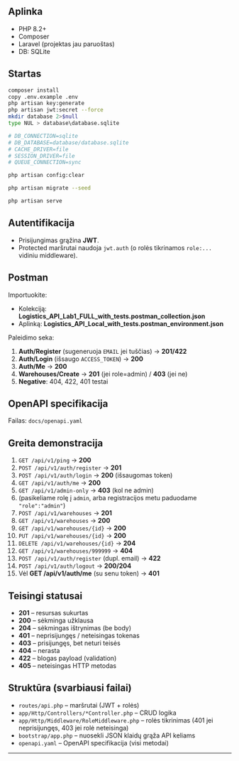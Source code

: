 ## Aplinka

- PHP 8.2+
- Composer
- Laravel (projektas jau paruoštas)
- DB: SQLite

## Startas

```bash
composer install
copy .env.example .env
php artisan key:generate
php artisan jwt:secret --force
mkdir database 2>$null
type NUL > database\database.sqlite

# DB_CONNECTION=sqlite
# DB_DATABASE=database/database.sqlite
# CACHE_DRIVER=file
# SESSION_DRIVER=file
# QUEUE_CONNECTION=sync

php artisan config:clear

php artisan migrate --seed

php artisan serve
```

## Autentifikacija

- Prisijungimas grąžina **JWT**.
- Protected maršrutai naudoja `jwt.auth` (o rolės tikrinamos `role:...` vidiniu middleware).

## Postman

Importuokite:
- Kolekciją: **Logistics_API_Lab1_FULL_with_tests.postman_collection.json**
- Aplinką: **Logistics_API_Local_with_tests.postman_environment.json**

Paleidimo seka:
1. **Auth/Register** (sugeneruoja `EMAIL` jei tuščias) → **201/422**
2. **Auth/Login** (išsaugo `ACCESS_TOKEN`) → **200**
3. **Auth/Me** → **200**
4. **Warehouses/Create** → **201** (jei role=admin) / **403** (jei ne)
5. **Negative**: 404, 422, 401 testai

## OpenAPI specifikacija

Failas: `docs/openapi.yaml` 

## Greita demonstracija

1. `GET /api/v1/ping` → **200**
2. `POST /api/v1/auth/register` → **201**
3. `POST /api/v1/auth/login` → **200** (išsaugomas token)
4. `GET /api/v1/auth/me` → **200**
5. `GET /api/v1/admin-only` → **403** (kol ne admin)
6. (pasikeliame rolę į `admin`, arba registracijos metu paduodame `"role":"admin"`)
7. `POST /api/v1/warehouses` → **201**
8. `GET /api/v1/warehouses` → **200**
9. `GET /api/v1/warehouses/{id}` → **200**
10. `PUT /api/v1/warehouses/{id}` → **200**
11. `DELETE /api/v1/warehouses/{id}` → **204**
12. `GET /api/v1/warehouses/999999` → **404**
13. `POST /api/v1/auth/register` (dupl. email) → **422**
14. `POST /api/v1/auth/logout` → **200/204**
15. Vėl **GET /api/v1/auth/me** (su senu token) → **401**

## Teisingi statusai

- **201** – resursas sukurtas
- **200** – sėkminga užklausa
- **204** – sėkmingas ištrynimas (be body)
- **401** – neprisijungęs / neteisingas tokenas
- **403** – prisijungęs, bet neturi teisės
- **404** – nerasta
- **422** – blogas payload (validation)
- **405** – neteisingas HTTP metodas

## Struktūra (svarbiausi failai)

- `routes/api.php` – maršrutai (JWT + rolės)
- `app/Http/Controllers/*Controller.php` – CRUD logika
- `app/Http/Middleware/RoleMiddleware.php` – rolės tikrinimas (401 jei neprisijungęs, 403 jei rolė neteisinga)
- `bootstrap/app.php` – nuosekli JSON klaidų grąža API keliams
- `openapi.yaml` – OpenAPI specifikacija (visi metodai)

---
